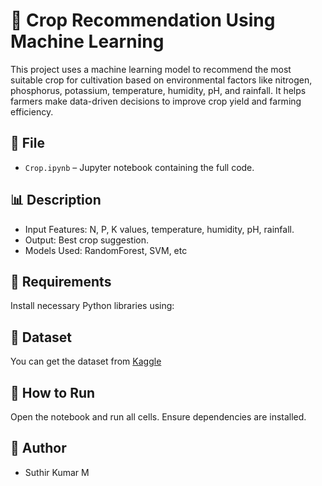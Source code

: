 # 🌾 Crop Recommendation Using Machine Learning
This project uses a machine learning model to recommend the most suitable crop for cultivation based on environmental factors like nitrogen, phosphorus, potassium, temperature, humidity, pH, and rainfall. It helps farmers make data-driven decisions to improve crop yield and farming efficiency.

## 📁 File
- `Crop.ipynb` – Jupyter notebook containing the full code.

## 📊 Description
- Input Features: N, P, K values, temperature, humidity, pH, rainfall.
- Output: Best crop suggestion.
- Models Used:  RandomForest, SVM, etc

## 🔧 Requirements
Install necessary Python libraries using:

## 📌 Dataset
You can get the dataset from [Kaggle](https://www.kaggle.com/datasets/atharvaingle/crop-recommendation-dataset)

## 🚀 How to Run
Open the notebook and run all cells. Ensure dependencies are installed.

## 👤 Author
- Suthir Kumar M


